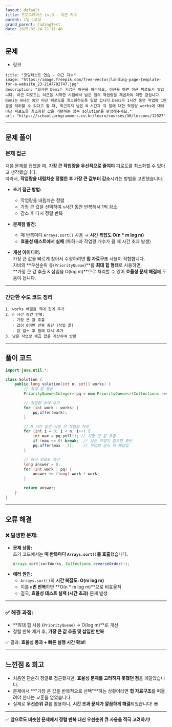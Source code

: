 ```yaml
---
layout: default
title: 프로그래머스 Lv.3 - 야근 지수
parent: 1일 1코딩
grand_parent: CodingTest
date: 2025-02-24 21:11:40
---
```


## 문제
- 링크  
```embed
title: "코딩테스트 연습 - 야근 지수"
image: "https://image.freepik.com/free-vector/landing-page-template-for-a-website_23-2147782747.jpg"
description: "회사원 Demi는 가끔은 야근을 하는데요, 야근을 하면 야근 피로도가 쌓입니다. 야근 피로도는 야근을 시작한 시점에서 남은 일의 작업량을 제곱하여 더한 값입니다. Demi는 N시간 동안 야근 피로도를 최소화하도록 일할 겁니다.Demi가 1시간 동안 작업량 1만큼을 처리할 수 있다고 할 때, 퇴근까지 남은 N 시간과 각 일에 대한 작업량 works에 대해 야근 피로도를 최소화한 값을 리턴하는 함수 solution을 완성해주세요."
url: "https://school.programmers.co.kr/learn/courses/30/lessons/12927"
```

---

## 문제 풀이

### 문제 접근
처음 문제를 접했을 때, **가장 큰 작업량을 우선적으로 줄여야** 피로도를 최소화할 수 있다고 생각했습니다.   
따라서, **작업량을 내림차순 정렬한 후 가장 큰 값부터 감소**시키는 방법을 고민했습니다.

- **초기 접근 방법:**  
  - 작업량을 내림차순 정렬  
  - 가장 큰 값을 선택하여 `n`시간 동안 반복해서 1씩 감소  
  - 감소 후 다시 정렬 반복  

- **문제점 발견:**  
  - 매 반복마다 `Arrays.sort()` 사용 → **시간 복잡도 O(n * m log m)**  
  - **효율성 테스트에서 실패** (특히 `n`과 작업량 개수가 클 때 시간 초과 발생)  

- **개선 아이디어:**  
  가장 큰 값을 빠르게 찾아서 수정하려면 **힙 자료구조** 사용이 적합합니다.  
  자바의 **우선순위 큐(`PriorityQueue`)**를 **최대 힙 형태**로 사용하면,  
  **가장 큰 값 추출 & 삽입을 O(log m)**으로 처리할 수 있어 **효율성 문제 해결**에 도움이 됩니다.

---

### 간단한 수도 코드 정리
```pseudocode
1. works 배열을 최대 힙에 추가
2. n 시간 동안 반복:
   - 가장 큰 값 추출
   - 값이 0이면 반복 중단 (작업 끝)
   - 값 감소 후 힙에 다시 추가
3. 남은 작업량 제곱 합을 계산하여 반환
```

---

## 풀이 코드
```java
import java.util.*;

class Solution {
    public long solution(int n, int[] works) {
        // 최대 힙 생성
        PriorityQueue<Integer> pq = new PriorityQueue<>(Collections.reverseOrder());

        // 작업량 큐에 추가
        for (int work : works) {
            pq.offer(work);
        }

        // N 시간 동안 가장 큰 작업량 처리
        for (int i = 0; i < n; i++) {
            int max = pq.poll(); // 가장 큰 값 추출
            if (max == 0) break;  // 남은 작업이 없으면 중단
            pq.offer(max - 1);    // 작업량 감소 후 재삽입
        }

        // 야근 피로도 계산
        long answer = 0;
        for (int work : pq) {
            answer += (long) work * work;
        }

        return answer;
    }
}
```

---

## 오류 해결

### ❌ 발생한 문제:  
- **문제 상황:**  
  초기 코드에서는 **매 반복마다 `Arrays.sort()`를 호출**했습니다.  
  ```java
  Arrays.sort(sortWorks, Collections.reverseOrder());
  ```
- **에러 원인:**  
  - `Arrays.sort()`의 **시간 복잡도: O(m log m)**  
  - 이를 **`n`번 반복**하면 **O(n * m log m)**으로 비효율적  
  - 결국, **효율성 테스트 실패 (시간 초과)** 문제 발생  

---

### ✅ 해결 과정:  
- **최대 힙 사용 (`PriorityQueue`) → O(log m)**로 개선  
- 정렬 반복 제거 후, **가장 큰 값 추출 및 삽입만 반복**  

✅ 결과: **효율성 통과 + 빠른 실행 시간 확보!**  

---

## 느낀점 & 회고
- 처음엔 단순히 정렬로 접근했지만, **효율성 문제를 고려하지 못했던 점**을 깨달았습니다.  
- 문제에서 **"가장 큰 값을 반복적으로 선택"**하는 상황이라면 **힙 자료구조**를 떠올려야 한다는 교훈을 얻었습니다.  
- 실제로 **우선순위 큐**를 활용하니, **시간 초과 문제가 깔끔하게 해결**되었습니다! 😎  

---

✅ **앞으로도 비슷한 문제에서 정렬 반복 대신 우선순위 큐 사용을 적극 고려하기!**  
